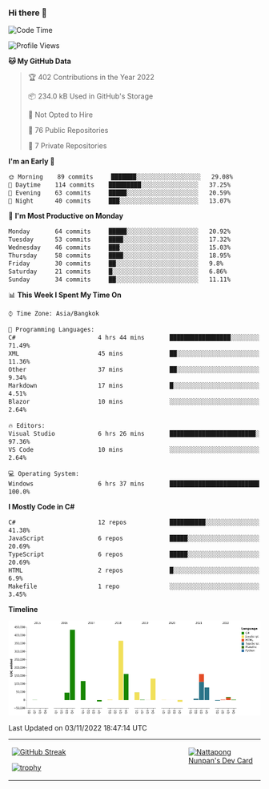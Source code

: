 ### Hi there 👋

<!--START_SECTION:waka-->
![Code Time](http://img.shields.io/badge/Code%20Time-331%20hrs%2015%20mins-blue)

![Profile Views](http://img.shields.io/badge/Profile%20Views-0-blue)

**🐱 My GitHub Data** 

> 🏆 402 Contributions in the Year 2022
 > 
> 📦 234.0 kB Used in GitHub's Storage 
 > 
> 🚫 Not Opted to Hire
 > 
> 📜 76 Public Repositories 
 > 
> 🔑 7 Private Repositories  
 > 
**I'm an Early 🐤** 

```text
🌞 Morning    89 commits     ███████░░░░░░░░░░░░░░░░░░   29.08% 
🌆 Daytime    114 commits    █████████░░░░░░░░░░░░░░░░   37.25% 
🌃 Evening    63 commits     █████░░░░░░░░░░░░░░░░░░░░   20.59% 
🌙 Night      40 commits     ███░░░░░░░░░░░░░░░░░░░░░░   13.07%

```
📅 **I'm Most Productive on Monday** 

```text
Monday       64 commits     █████░░░░░░░░░░░░░░░░░░░░   20.92% 
Tuesday      53 commits     ████░░░░░░░░░░░░░░░░░░░░░   17.32% 
Wednesday    46 commits     ███░░░░░░░░░░░░░░░░░░░░░░   15.03% 
Thursday     58 commits     ████░░░░░░░░░░░░░░░░░░░░░   18.95% 
Friday       30 commits     ██░░░░░░░░░░░░░░░░░░░░░░░   9.8% 
Saturday     21 commits     █░░░░░░░░░░░░░░░░░░░░░░░░   6.86% 
Sunday       34 commits     ██░░░░░░░░░░░░░░░░░░░░░░░   11.11%

```


📊 **This Week I Spent My Time On** 

```text
⌚︎ Time Zone: Asia/Bangkok

💬 Programming Languages: 
C#                       4 hrs 44 mins       █████████████████░░░░░░░░   71.49% 
XML                      45 mins             ██░░░░░░░░░░░░░░░░░░░░░░░   11.36% 
Other                    37 mins             ██░░░░░░░░░░░░░░░░░░░░░░░   9.34% 
Markdown                 17 mins             █░░░░░░░░░░░░░░░░░░░░░░░░   4.51% 
Blazor                   10 mins             ░░░░░░░░░░░░░░░░░░░░░░░░░   2.64%

🔥 Editors: 
Visual Studio            6 hrs 26 mins       ████████████████████████░   97.36% 
VS Code                  10 mins             ░░░░░░░░░░░░░░░░░░░░░░░░░   2.64%

💻 Operating System: 
Windows                  6 hrs 37 mins       █████████████████████████   100.0%

```

**I Mostly Code in C#** 

```text
C#                       12 repos            ██████████░░░░░░░░░░░░░░░   41.38% 
JavaScript               6 repos             █████░░░░░░░░░░░░░░░░░░░░   20.69% 
TypeScript               6 repos             █████░░░░░░░░░░░░░░░░░░░░   20.69% 
HTML                     2 repos             █░░░░░░░░░░░░░░░░░░░░░░░░   6.9% 
Makefile                 1 repo              ░░░░░░░░░░░░░░░░░░░░░░░░░   3.45%

```


**Timeline**

![Chart not found](https://raw.githubusercontent.com/aixasz/aixasz/main/charts/bar_graph.png) 


 Last Updated on 03/11/2022 18:47:14 UTC
<!--END_SECTION:waka-->

<table>
<tr>
<td width="70%" valign="top">
 
 [![GitHub Streak](http://github-readme-streak-stats.herokuapp.com?user=aixasz&theme=github-dark&hide_border=true&date_format=%5BY%20%5DM%20j)](https://git.io/streak-stats)

 [![trophy](https://github-profile-trophy.vercel.app/?username=aixasz&theme=onedark)](https://github.com/ryo-ma/github-profile-trophy)
 </td>
<td width="30%" valign="top">
 
<a href="https://app.daily.dev/aixasz"><img src="https://api.daily.dev/devcards/403207936e6547c9a85ea449e9f3abe8.png?r=re8" alt="Nattapong Nunpan's Dev Card"/></a>

 </td>
</tr>
</table>
 
